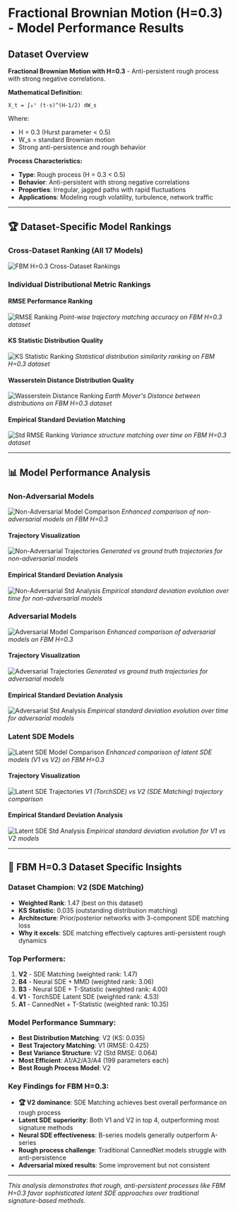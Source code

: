 # Fractional Brownian Motion (H=0.3) - Model Performance Results

## Dataset Overview
**Fractional Brownian Motion with H=0.3** - Anti-persistent rough process with strong negative correlations.

**Mathematical Definition:**
```
X_t = ∫₀ᵗ (t-s)^(H-1/2) dW_s
```
Where:
- H = 0.3 (Hurst parameter < 0.5)
- W_s = standard Brownian motion
- Strong anti-persistence and rough behavior

**Process Characteristics:**
- **Type**: Rough process (H = 0.3 < 0.5)
- **Behavior**: Anti-persistent with strong negative correlations
- **Properties**: Irregular, jagged paths with rapid fluctuations
- **Applications**: Modeling rough volatility, turbulence, network traffic

---

## 🏆 Dataset-Specific Model Rankings

### Cross-Dataset Ranking (All 17 Models)
![FBM H=0.3 Cross-Dataset Rankings](results/cross_dataset_analysis/individual_dataset_rankings/fbm_h03_rmse_ranking.png)

### Individual Distributional Metric Rankings

#### RMSE Performance Ranking
![RMSE Ranking](results/cross_dataset_analysis/individual_dataset_rankings/fbm_h03_rmse_ranking.png)
*Point-wise trajectory matching accuracy on FBM H=0.3 dataset*

#### KS Statistic Distribution Quality  
![KS Statistic Ranking](results/cross_dataset_analysis/individual_dataset_rankings/fbm_h03_ks_statistic_ranking.png)
*Statistical distribution similarity ranking on FBM H=0.3 dataset*

#### Wasserstein Distance Distribution Quality
![Wasserstein Distance Ranking](results/cross_dataset_analysis/individual_dataset_rankings/fbm_h03_wasserstein_distance_ranking.png)
*Earth Mover's Distance between distributions on FBM H=0.3 dataset*

#### Empirical Standard Deviation Matching
![Std RMSE Ranking](results/cross_dataset_analysis/individual_dataset_rankings/fbm_h03_std_rmse_ranking.png)
*Variance structure matching over time on FBM H=0.3 dataset*

---

## 📊 Model Performance Analysis

### Non-Adversarial Models
![Non-Adversarial Model Comparison](results/fbm_h03/evaluation/enhanced_model_comparison.png)
*Enhanced comparison of non-adversarial models on FBM H=0.3*

#### Trajectory Visualization
![Non-Adversarial Trajectories](results/fbm_h03/evaluation/ultra_clear_trajectory_visualization.png)
*Generated vs ground truth trajectories for non-adversarial models*

#### Empirical Standard Deviation Analysis
![Non-Adversarial Std Analysis](results/fbm_h03/evaluation/empirical_std_analysis.png)
*Empirical standard deviation evolution over time for non-adversarial models*

### Adversarial Models
![Adversarial Model Comparison](results/fbm_h03_adversarial/evaluation/enhanced_model_comparison.png)
*Enhanced comparison of adversarial models on FBM H=0.3*

#### Trajectory Visualization
![Adversarial Trajectories](results/fbm_h03_adversarial/evaluation/ultra_clear_trajectory_visualization.png)
*Generated vs ground truth trajectories for adversarial models*

#### Empirical Standard Deviation Analysis
![Adversarial Std Analysis](results/fbm_h03_adversarial/evaluation/empirical_std_analysis.png)
*Empirical standard deviation evolution over time for adversarial models*

### Latent SDE Models
![Latent SDE Model Comparison](results/fbm_h03_latent_sde/evaluation/enhanced_model_comparison.png)
*Enhanced comparison of latent SDE models (V1 vs V2) on FBM H=0.3*

#### Trajectory Visualization
![Latent SDE Trajectories](results/fbm_h03_latent_sde/evaluation/ultra_clear_trajectory_visualization.png)
*V1 (TorchSDE) vs V2 (SDE Matching) trajectory comparison*

#### Empirical Standard Deviation Analysis
![Latent SDE Std Analysis](results/fbm_h03_latent_sde/evaluation/empirical_std_analysis.png)
*Empirical standard deviation evolution for V1 vs V2 models*

---

## 🎯 FBM H=0.3 Dataset Specific Insights

### Dataset Champion: **V2 (SDE Matching)**
- **Weighted Rank**: 1.47 (best on this dataset)
- **KS Statistic**: 0.035 (outstanding distribution matching)
- **Architecture**: Prior/posterior networks with 3-component SDE matching loss
- **Why it excels**: SDE matching effectively captures anti-persistent rough dynamics

### Top Performers:
1. **V2** - SDE Matching (weighted rank: 1.47)
2. **B4** - Neural SDE + MMD (weighted rank: 3.06)
3. **B3** - Neural SDE + T-Statistic (weighted rank: 4.00)
4. **V1** - TorchSDE Latent SDE (weighted rank: 4.53)
5. **A1** - CannedNet + T-Statistic (weighted rank: 10.35)

### Model Performance Summary:
- **Best Distribution Matching**: V2 (KS: 0.035)
- **Best Trajectory Matching**: V1 (RMSE: 0.425)
- **Best Variance Structure**: V2 (Std RMSE: 0.064)
- **Most Efficient**: A1/A2/A3/A4 (199 parameters each)
- **Best Rough Process Model**: V2

### Key Findings for FBM H=0.3:
- **🏆 V2 dominance**: SDE Matching achieves best overall performance on rough process
- **Latent SDE superiority**: Both V1 and V2 in top 4, outperforming most signature methods
- **Neural SDE effectiveness**: B-series models generally outperform A-series
- **Rough process challenge**: Traditional CannedNet models struggle with anti-persistence
- **Adversarial mixed results**: Some improvement but not consistent

---

*This analysis demonstrates that rough, anti-persistent processes like FBM H=0.3 favor sophisticated latent SDE approaches over traditional signature-based methods.*
